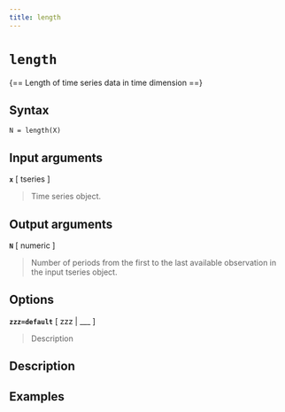 ```yaml
---
title: length
---
```


# `length`

{== Length of time series data in time dimension ==}


## Syntax 

    N = length(X)


## Input arguments 

__`x`__ [ tseries ] 
> 
> Time series object.
> 


## Output arguments 

__`N`__ [ numeric ] 
>
>Number of periods from the first to the last
>available observation in the input tseries object.
>

## Options 

__`zzz=default`__ [ zzz | ___ ]
> 
> Description
> 


## Description 



## Examples

```matlab
```


